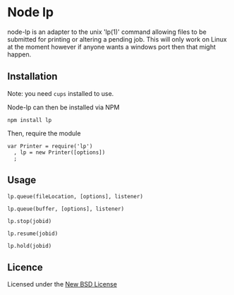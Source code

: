 # Node lp

node-lp is an adapter to the unix 'lp(1)' command allowing files to be submitted for printing or altering a pending job. This will only work on Linux at the moment however if anyone wants a windows port then that might happen.

## Installation

Note: you need `cups` installed to use.

Node-lp can then be installed via NPM

    npm install lp

Then, require the module

    var Printer = require('lp')
      , lp = new Printer([options])
      ;


## Usage

    lp.queue(fileLocation, [options], listener)

    lp.queue(buffer, [options], listener)

    lp.stop(jobid)

    lp.resume(jobid)

    lp.hold(jobid)


## Licence
Licensed under the [New BSD License](http://opensource.org/licenses/bsd-license.php)